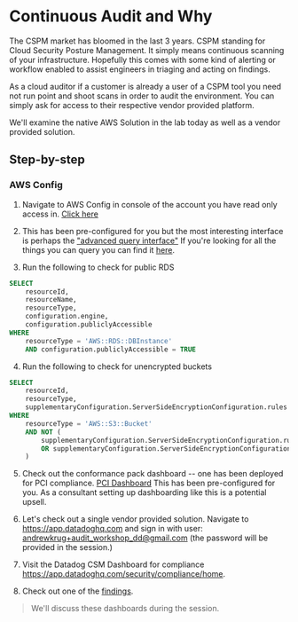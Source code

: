 # Continuous Audit and Why

The CSPM market has bloomed in the last 3 years.  CSPM standing for Cloud Security Posture Management.  It simply 
means continuous scanning of your infrastructure.  Hopefully this comes with some kind of alerting or workflow enabled 
to assist engineers in triaging and acting on findings.

As a cloud auditor if a customer is already a user of a CSPM tool you need not run point and shoot scans in order to 
audit the environment.  You can simply ask for access to their respective vendor provided platform.  

We'll examine the native AWS Solution in the lab today as well as a vendor provided solution.


## Step-by-step

### AWS Config

1. Navigate to AWS Config in console of the account you have read only access in.  [Click here](https://us-west-2.console.aws.amazon.com/config/home?region=us-west-2#/home)

2. This has been pre-configured for you but the most interesting interface is perhaps the ["advanced query interface"]('https://us-west-2.console.aws.amazon.com/config/home?region=us-west-2#/queries') If you're looking for all the things you can query you can find
it [here](https://github.com/awslabs/aws-config-resource-schema).

3. Run the following to check for public RDS

```sql
SELECT
    resourceId,
    resourceName,
    resourceType,
    configuration.engine,
    configuration.publiclyAccessible
WHERE
    resourceType = 'AWS::RDS::DBInstance'
    AND configuration.publiclyAccessible = TRUE
```

4. Run the following to check for unencrypted buckets

```sql
SELECT
    resourceId,
    resourceType,
    supplementaryConfiguration.ServerSideEncryptionConfiguration.rules
WHERE
    resourceType = 'AWS::S3::Bucket'
    AND NOT (
        supplementaryConfiguration.ServerSideEncryptionConfiguration.rules.applyServerSideEncryptionByDefault.sseAlgorithm = 'aws:kms'
        OR supplementaryConfiguration.ServerSideEncryptionConfiguration.rules.applyServerSideEncryptionByDefault.sseAlgorithm = 'AES256'
    )
```

5. Check out the conformance pack dashboard -- one has been deployed for PCI compliance.  [PCI Dashboard](https://us-west-2.console.aws.amazon.com/config/home?region=us-west-2#/conformance-packs/details?conformancePackName=PCI) This has been pre-configured for you.  As a consultant setting up dashboarding like this is a potential upsell.

6. Let's check out a single vendor provided solution.  Navigate to https://app.datadoghq.com and sign in with user: andrewkrug+audit_workshop_dd@gmail.com (the password will be provided in the session.)

7. Visit the Datadog CSM Dashboard for compliance https://app.datadoghq.com/security/compliance/home.

8. Check out one of the [findings](https://app.datadoghq.com/security/compliance/home/pci?panels=cprule%7Crule%7CruleId%3Aee4-ngx-bwr%7CresourceId%3A%7Ccontext%3A&timestamp=1697393824949&live=true).

> We'll discuss these dashboards during the session.
